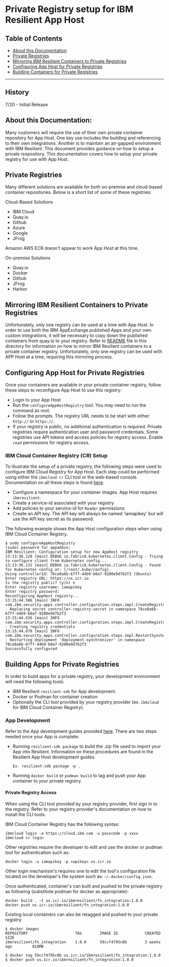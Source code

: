 # Private Registry setup for IBM Resilient App Host
## Table of Contents
  - [About this Documentation](#about-this-documentation)
  - [Private Registries](#private-registries)
  - [Mirroring IBM Resilient Containers to Private Registries](#mirroring-ibm-resilient-containers-to-private-registries)
  - [Configuring App Host for Private Registries](#configuring-app-host-for-private-registries)
  - [Building Containers for Private Registries](#building-containers-for-private-registries)
---

## History
7/20 -  Initial Release

## About this Documentation:
Many customers will require the use of their own private container repository for App Host.
One key use includes the building and referencing to their own integrations. Another is to maintain
an air-gapped environment with IBM Resilient. This document provides guidance on how to setup a private respository.
This documentation covers how to setup your private registry for use with App Host.

## Private Registries
Many different solutions are available for both on-premise and cloud-based container repositories.
Below is a short list of some of these registries:

Cloud-Based Solutions
* IBM Cloud
* Quay.io
* Github
* Azure
* Google
* JFrog

Amazon AWS ECR doesn't appear to work App Host at this time.

On-premise Solutions
* Quay.io
* Docker
* Github
* JFrog
* Harbor

## Mirroring IBM Resilient Containers to Private Registries
Unfortunately, only one registry can be used at a time with App Host. In order to use
both the IBM AppExchange published Apps and your own custom integrations, it will be 
necessary to copy down the published containers from quay.io to your registry.
Refer to [README](README.pdf) file in this directory for information on
how to mirror IBM Resilient containers to a private container registry. Unfortunately, 
only one registry can be used with APP Host at a time, requiring this mirroring process.

## Configuring App Host for Private Registries
Once your containers are available in your private container registry,
follow these steps to reconfigure App Host to use this registry: 

* Login to your App Host
* Run the `configureAppHostRegistry` tool. You may need to run the command as root.
* Follow the prompts. The registry URL needs to be start with either `http://` or `https://`. 
* If your registry is public, no additional authentication is required. Private
registries require authentication user and password credentials. Some registries
use API tokens and access policies for registry access. Enable `read` permissions for
registry access. 

### IBM Cloud Container Registry (CR) Setup
To illustrate the setup of a private registry, the following steps were used to 
configure IBM Cloud Registry for App Host. Each step could be performed using either the `ibmcloud cr` CLI tool
or the web-based console. Documentation on all these steps is found [here](https://cloud.ibm.com/docs/Registry).
* Configure a namespace for your container images. App Host requires `ibmresilient`.
* Create a service-id associated with your registry
* Add policies to your service-id for `Reader` permissions
* Create an API key. The API key will always be named 'iamapikey' but will use the API key secret as its password. 

The following example shows the App Host configuration steps when using IBM Cloud Container Registry. 
```
$ sudo configureAppHostRegistry 
[sudo] password for appadmin: 
IBM Resilient: Configuration setup for new AppHost registry
13:13:36.128 [main] DEBUG io.fabric8.kubernetes.client.Config - Trying to configure client from Kubernetes config...
13:13:36.132 [main] DEBUG io.fabric8.kubernetes.client.Config - Found for Kubernetes config at: [/root/.kube/config].
Using controllerId: 78ce8a6b-67ff-44b9-b0a7-9200e9d7b2f3 (Ubuntu)
Enter registry URL: https://us.icr.io
Is the registry public? (y/n) n
Enter registry username: iamapikey
Enter registry password: 
Reconfiguring AppHost registry...
13:15:44.586 [main] INFO com.ibm.security.apps.controller.configuration.steps.impl.CreateRegistrySecretStep - Replacing secret controller-registry-secret in namespace 78ce8a6b-67ff-44b9-b0a7-9200e9d7b2f3
13:15:44.636 [main] INFO com.ibm.security.apps.controller.configuration.steps.impl.CreateRegistryCredentialsStep - Creating registry credentials
13:15:44.678 [main] INFO com.ibm.security.apps.controller.configuration.steps.impl.RestartSynchronizerStep - Restarting deployment 'deployment-synchronizer' in namespace 78ce8a6b-67ff-44b9-b0a7-9200e9d7b2f3
Successfully configured
``` 

## Building Apps for Private Registries
In order to build apps for a private registry, your development environment will need the following tools:
* IBM Resilient `resilient-sdk` for App development.
* Docker or Podman for container creation
* Optionally the CLI tool provided by your registry provider (ex. `ibmcloud` for IBM Cloud Container Registry).

### App Development
Refer to the App development guides provided [here]( https://www-03preprod.ibm.com/support/knowledgecenter/SSBRUQ_37.0.0/doc/apps/Introduction.html). There are two steps needed once your App is complete:
* Running `resilient-sdk package` to build the .zip file used to import your App into Resilient. 
Information on these procedures are found in the Resilient App Host development guides.

  `Ex. resilient-sdk package -p .`
* Running `docker build` or `podman build` to tag and push your App container to your private registry.

#### Private Registry Access
When using the CLI tool provided by your registry provider, first sign in to the registry. Refer to your registry 
provider's documentation on how to install the CLI tools.

IBM Cloud Container Registry has the following syntax:
```
ibmcloud login -a https://cloud.ibm.com -u passcode -p xxxx
ibmcloud cr login
```

Other registries require the developer to edit and use the docker or podman tool for authentication such as: 
```
docker login -u iamapikey -p <apikey> us.icr.io
```

Other login mechanism's requires one to edit the tool's configuration file located on the developer's file system such as:
`~/.docker/config.json`.

Once authenticated, container's can built and pushed to the private registry as following 
(substitute podman for docker as appropriate):

```
docker build . -t us.icr.io/ibmresilient/fn_integration:1.0.0
docker push us.icr.io/ibmresilient/fn_integration:1.0.0
```

Existing local containers can also be retagged and pushed to your private registry:

```
$ docker images
REPOSITORY                     TAG        IMAGE ID            CREATED             SIZE
ibmresilient/fn_integration    1.0.0      59ccf4795c0b        3 weeks ago         818MB

$ docker tag 59ccf4795c0b us.icr.io/ibmresilient/fn_integration:1.0.0
$ docker push us.icr.io/ibmresilient/fn_integration:1.0.0
```
